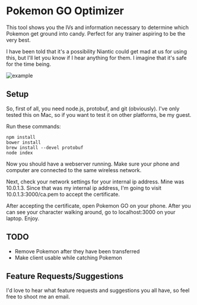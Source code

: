 # Pokemon GO Optimizer
This tool shows you the IVs and information necessary to determine which Pokemon get ground into candy. Perfect for any trainer aspiring to be the very best.

I have been told that it's a possibility Niantic could get mad at us for using this, but I'll let you know if I hear anything for them. I imagine that it's safe for the time being.

![example](http://i.imgur.com/3V8xw1G.png)

## Setup
So, first of all, you need node.js, protobuf, and git (obviously). I've only tested this on Mac, so if you want to test it on other platforms, be my guest.

Run these commands:

```
npm install
bower install
brew install --devel protobuf
node index
```
Now you should have a webserver running. Make sure your phone and computer are connected to the same wireless network.

Next, check your network settings for your internal ip address. Mine was 10.0.1.3. Since that was my internal ip address, I'm going to visit 10.0.1.3:3000/ca.pem to accept the certificate.

After accepting the certificate, open Pokemon GO on your phone. After you can see your character walking around, go to localhost:3000 on your laptop. Enjoy.

## TODO

* Remove Pokemon after they have been transferred
* Make client usable while catching Pokemon

## Feature Requests/Suggestions

I'd love to hear what feature requests and suggestions you all have, so feel free to shoot me an email.